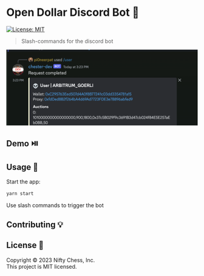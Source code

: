 <h1 align="left">Open Dollar Discord Bot 🤖</h1>
<p align="left">
  <a href="#" target="_blank">
    <img alt="License: MIT" src="https://img.shields.io/badge/License-MIT-blue.svg" />
  </a>
</p>

> Slash-commands for the discord bot

![](./preview.png)

## Demo ⏯️

## Usage 📖

Start the app:

```bash
yarn start
```

Use slash commands to trigger the bot

## Contributing 💡

## License 📝

Copyright © 2023 Nifty Chess, Inc.<br />
This project is MIT licensed.
